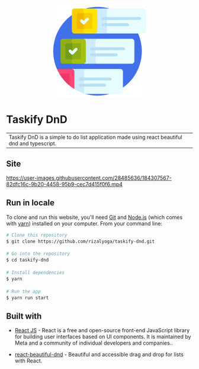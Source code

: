 <div align="center">

<!-- PROJECT LOGO -->

<img src="public/logo-task.png" alt="Logo" width="250" height="auto" />

</div>

# Taskify DnD

<table>
 <tr>
  <td>
   Taskify DnD is a simple to do list application made using react beautiful dnd and typescript.
  </td>
 </tr>
</table>

## Site

https://user-images.githubusercontent.com/28485636/184307567-82dfc16c-9b20-4458-95b9-cec7d415f0f6.mp4

## Run in locale

To clone and run this website, you'll need [Git](https://git-scm.com) and [Node.js](https://nodejs.org/en/download/) (which comes with [yarn](https://yarnpkg.com/)) installed on your computer. From your command line:

```bash
# Clone this repository
$ git clone https://github.com/rizalyoga/taskify-dnd.git

# Go into the repository
$ cd taskify-dnd

# Install dependencies
$ yarn

# Run the app
$ yarn run start
```

## Built with

- [React JS](https://reactjs.org/) - React is a free and open-source front-end JavaScript library for building user interfaces based on UI components. It is maintained by Meta and a community of individual developers and companies..

- [react-beautiful-dnd](https://github.com/atlassian/react-beautiful-dnd) - Beautiful and accessible drag and drop for lists with React.
